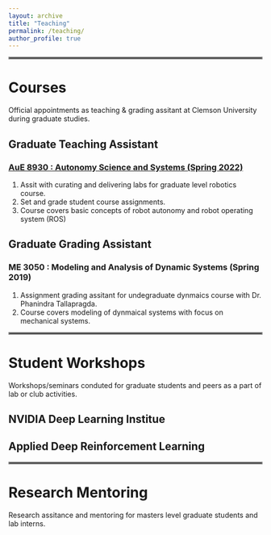 ```yaml
---
layout: archive
title: "Teaching"
permalink: /teaching/
author_profile: true
---
```


<hr style="border:2px solid gray">

# Courses
Official appointments as teaching & grading assitant at Clemson University during graduate studies.

## Graduate Teaching Assistant
### [AuE 8930 : Autonomy Science and Systems (Spring 2022)](https://sites.google.com/view/armlab-cuicar/courses?authuser=0) 
1. Assit with curating and delivering labs for graduate level robotics course.
2. Set and grade student course assignments.
3. Course covers basic concepts of robot autonomy and robot operating system (ROS)

## Graduate Grading Assistant
### ME 3050 : Modeling and Analysis of Dynamic Systems (Spring 2019)
1. Assignment grading assitant for undegraduate dynmaics course with Dr. Phanindra Tallapragda.
2. Course covers modeling of dynmaical systems with focus on mechanical systems.

<hr style="border:2px solid gray">

# Student Workshops
Workshops/seminars conduted for graduate students and peers as a part of lab or club activities. 

## NVIDIA Deep Learning Institue 

## Applied Deep Reinforcement Learning

<hr style="border:2px solid gray">

# Research Mentoring
Research assitance and mentoring for masters level graduate students and lab interns.



